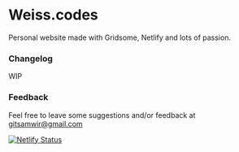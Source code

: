 # Weiss.codes

Personal website made with Gridsome, Netlify and lots of passion.

### Changelog

WIP

### Feedback

Feel free to leave some suggestions and/or feedback at gitsamwir@gmail.com


[![Netlify Status](https://api.netlify.com/api/v1/badges/91b404a9-2bcd-4351-87ff-105919668a14/deploy-status)](https://app.netlify.com/sites/gallant-leavitt-c69090/deploys)